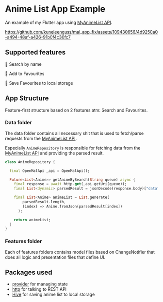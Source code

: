 # Anime List App Example

An example of my Flutter app using [MyAnimeList API](https://docs.api.jikan.moe/).



https://github.com/kuneleenguss/mal_app_fix/assets/109430656/4d9250a0-a494-48af-a426-91b0f4c30fc7

## Supported features
:rice_ball: Search by name

:rice_ball: Add to Favourites

:rice_ball: Save Favourites to local storage

## App Structure
Feature-first structure based on 2 features atm: Search and Favourites.

### Data folder
The data folder contains all necessary shit that is used to fetch/parse requests from the [MyAnimeList API](https://docs.api.jikan.moe/).

Especially `AnimeRepository` is responsible for fetching data from the [MyAnimeList API](https://docs.api.jikan.moe/) and providing the parsed result.
```dart
class AnimeRepository {

  final OpenMalApi _api = OpenMalApi();

  Future<List<Anime>> getAnimeBySearch(String queue) async {
    final response = await http.get(_api.getUri(queue));
    final List<dynamic> parsedResult = jsonDecode(response.body)["data"];

    final List<Anime> animeList = List.generate(
        parsedResult.length, 
        (index) => Anime.fromJson(parsedResult[index])
      );

    return animeList;
  }
}
```

### Features folder
Each of features folders contains model files based on ChangeNotifier that does all logic and presentation files that define UI.

## Packages used
- [provider](https://pub.dev/packages/provider) for managing state
- [http](https://pub.dev/packages/http) for talking to REST API
- [Hive](https://pub.dev/packages/hive) for saving anime list to local storage
